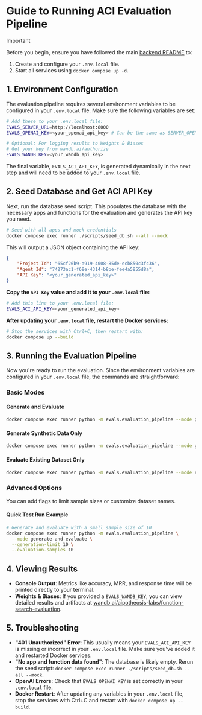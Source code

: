 # Guide to Running ACI Evaluation Pipeline

> [!IMPORTANT]
> Before you begin, ensure you have followed the main [backend README](../README.md) to:
> 1. Create and configure your `.env.local` file.
> 2. Start all services using `docker compose up -d`.

## 1. Environment Configuration

The evaluation pipeline requires several environment variables to be configured in your `.env.local` file. Make sure the following variables are set:

```bash
# Add these to your .env.local file:
EVALS_SERVER_URL=http://localhost:8000
EVALS_OPENAI_KEY=<your_openai_api_key> # Can be the same as SERVER_OPENAI_API_KEY

# Optional: For logging results to Weights & Biases
# Get your key from wandb.ai/authorize
EVALS_WANDB_KEY=<your_wandb_api_key>
```

The final variable, `EVALS_ACI_API_KEY`, is generated dynamically in the next step and will need to be added to your `.env.local` file.

## 2. Seed Database and Get ACI API Key

Next, run the database seed script. This populates the database with the necessary apps and functions for the evaluation and generates the API key you need.

```bash
# Seed with all apps and mock credentials
docker compose exec runner ./scripts/seed_db.sh --all --mock
```

This will output a JSON object containing the API key:

```json
{
    "Project Id": "65cf26b9-a919-4008-85de-ecb850c3fc36",
    "Agent Id": "74273ac1-f68e-4314-b8be-fee4a5855d8a",
    "API Key": "<your_generated_api_key>"
}
```

**Copy the `API Key` value and add it to your `.env.local` file:**

```bash
# Add this line to your .env.local file:
EVALS_ACI_API_KEY=<your_generated_api_key>
```

**After updating your `.env.local` file, restart the Docker services:**

```bash
# Stop the services with Ctrl+C, then restart with:
docker compose up --build
```

## 3. Running the Evaluation Pipeline

Now you're ready to run the evaluation. Since the environment variables are configured in your `.env.local` file, the commands are straightforward:

### Basic Modes

#### Generate and Evaluate

```bash
docker compose exec runner python -m evals.evaluation_pipeline --mode generate-and-evaluate
```

#### Generate Synthetic Data Only

```bash
docker compose exec runner python -m evals.evaluation_pipeline --mode generate-only
```

#### Evaluate Existing Dataset Only

```bash
docker compose exec runner python -m evals.evaluation_pipeline --mode evaluate-only
```

### Advanced Options

You can add flags to limit sample sizes or customize dataset names.

#### Quick Test Run Example

```bash
# Generate and evaluate with a small sample size of 10
docker compose exec runner python -m evals.evaluation_pipeline \
  --mode generate-and-evaluate \
  --generation-limit 10 \
  --evaluation-samples 10
```

## 4. Viewing Results

- **Console Output**: Metrics like accuracy, MRR, and response time will be printed directly to your terminal.
- **Weights & Biases**: If you provided a `EVALS_WANDB_KEY`, you can view detailed results and artifacts at [wandb.ai/aipotheosis-labs/function-search-evaluation](https://wandb.ai/aipotheosis-labs/function-search-evaluation).

## 5. Troubleshooting

- **"401 Unauthorized" Error**: This usually means your `EVALS_ACI_API_KEY` is missing or incorrect in your `.env.local` file. Make sure you've added it and restarted Docker services.
- **"No app and function data found"**: The database is likely empty. Rerun the seed script: `docker compose exec runner ./scripts/seed_db.sh --all --mock`.
- **OpenAI Errors**: Check that `EVALS_OPENAI_KEY` is set correctly in your `.env.local` file.
- **Docker Restart**: After updating any variables in your `.env.local` file, stop the services with Ctrl+C and restart with `docker compose up --build`.
